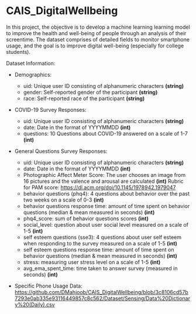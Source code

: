 # CAIS_DigitalWellbeing
In this project, the objective is to develop a machine learning learning model to improve the health and well-being of people through an analysis of their screentime. The dataset comprises of detailed fields to monitor smartphone usage, and the goal is to improve digital well-being (especially for college students). 

Dataset Information:
- Demographics:
    - uid:	Unique user ID consisting of alphanumeric characters **(string)**
    - gender: Self-reported gender of the participant **(string)**
    - race:	Self-reported race of the participant **(string)**
      
- COVID-19 Survey Responses:
    - uid:	Unique user ID consisting of alphanumeric characters **(string)**
    - date: Date in the format of YYYYMMDD **(int)**
    - questions: 10 Questions about COVID-19 answered on a scale of 1-7 **(int)**
      
- General Questions Survey Responses:
    - uid:	Unique user ID consisting of alphanumeric characters **(string)**
    - date: Date in the format of YYYYMMDD **(int)**
    - Photographic Affect Meter Score: The user chooses an image from 16 pictures and the valence and arousal are calculated **(int)**
          Rubric for PAM score: https://dl.acm.org/doi/10.1145/1978942.1979047 
    - behavior questions (phq4): 4 questions about behavior over the past two weeks on a scale of 0-3 **(int)**
    - behavior questions response time: amount of time spent on behavior questions (median & mean measured in seconds) **(int)**
    - phq4_score: sum of behavior questions scores **(int)**
    - social_level: question about user social level measured on a scale of 1-5 **(int)**
    - self esteem questions (sse3): 4 questions about user self esteem when responding to the survey measured on a scale of 1-5 **(int)**
    - self esteem questions response time: amount of time spent on behavior questions (median & mean measured in seconds) **(int)**
    - stress: measuring user stress level on a scale of 1-5 **(int)**
    - avg_ema_spent_time: time taken to answer survey (measured in seconds) **(int)**
 
- Specific Phone Usage Data: https://github.com/DMahjoob/CAIS_DigitalWellbeing/blob/3c8106cd57b7293e0ab335e93116449857c8c562/Dataset/Sensing/Data%20Dictionary%20(Daily).csv

